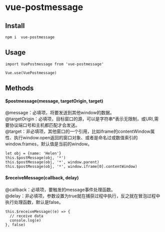 # vue-postmessage

## Install
```
npm i  vue-postmessage
```

## Usage
```
import VuePostmessage from 'vue-postmessage'
 
Vue.use(VuePostmessage)
```

## Methods
#### $postmessage(message, targetOrigin, target)
@message：必填项，将要发送到其他window的数据。<br>
@targetOrigin：必填项，目标窗口的源，可以是字符串*表示无限制，或URI,需要协议端口号和主机都匹配才会发送。<br>
@target：非必填项，其他窗口的一个引用，比如iframe的contentWindow属性、执行window.open返回的窗口对象、或者是命名过或数值索引的window.frames，默认值是当前的window。<br>
```
let obj = {name: 'Helen'}
this.$postMessage(obj, '*')
this.$postMessage(obj, '*', window.parent)
this.$postMessage(obj, '*', window.iframe[0].contentWindow)

```
#### $receiveMessage(callback, delay)
@callback：必填项，要触发的message事件处理函数。<br>
@delay：非必填项，参数设置为true就在捕获过程中执行，反之就在冒泡过程中执行处理函数，默认是false。

```
this.$receiveMessage((e) => {
  // receive data
  console.log(e)
}, false)

```

